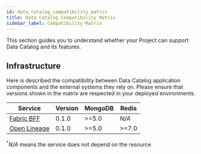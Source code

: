 ```yaml
---
id: data_catalog_compatibility_matrix
title: Data Catalog Compatibility Matrix
sidebar_label: Compatibility Matrix
---
```


This section guides you to understand whether your Project can support Data Catalog and its features.

## Infrastructure

Here is described the compatibility between Data Catalog application components and the external systems they rely on.
Please ensure that versions shown in the matrix are respected in your deployed environments.


| Service                                                     | Version | MongoDB | Redis  |
|-------------------------------------------------------------|---------|---------|--------|
| [Fabric BFF](/data_catalog/data_catalog_fabric_bff.mdx)     | 0.1.0   | \>=5.0  | _N/A_  |
| [Open Lineage](/data_catalog/data_catalog_open_lineage.mdx) | 0.1.0   | \>=5.0  | \>=7.0 |
<p><sup>*</sup><em>N/A</em> means the service does not depend on the resource</p>